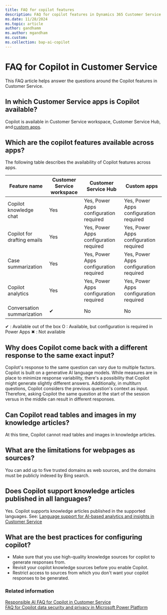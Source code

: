 ```yaml
---
title: FAQ for copilot features
description: FAQ for copilot features in Dynamics 365 Customer Service.
ms.date: 11/28/2024
ms.topic: article
author: gandhamm
ms.author: mgandham
ms.custom: 
ms.collection: bap-ai-copilot
---
```



# FAQ for Copilot in Customer Service

This FAQ article helps answer the questions around the Copilot features in Customer Service.

## In which Customer Service apps is Copilot available?  

Copilot is available in Customer Service workspace, Customer Service Hub, and [custom apps](../administer/copilot-powerapps-settings.md). 

## Which are the copilot features available across apps?

The following table describes the availability of Copilot features across apps.

| Feature name | Customer Service workspace | Customer Service Hub | Custom apps |
| ------- | ----- | -------- | ----- | 
| Copilot knowledge chat| Yes | Yes, Power Apps configuration required | Yes, Power Apps configuration required |
| Copilot for drafting emails| Yes | Yes, Power Apps configuration required  |Yes, Power Apps configuration required  |
| Case summarization| Yes  | Yes, Power Apps configuration required | Yes, Power Apps configuration required |
| Copilot analytics| Yes | Yes, Power Apps configuration required | Yes, Power Apps configuration required |
| Conversation summarization| ✔ | No | No |


✔ : Available out of the box 
O  : Available, but configuration is required in Power Apps 
✖ : Not available 

## Why does Copilot come back with a different response to the same exact input? 

Copilot's response to the same question can vary due to multiple factors. Copilot is built on a generative AI language models. While measures are in place to minimize response variability, there's a possibility that Copilot might generate slightly different answers. Additionally, in multiturn questions, Copilot considers the previous question's context as input. Therefore, asking Copilot the same question at the start of the session versus in the middle can result in different responses.

## Can Copilot read tables and images in my knowledge articles?
 At this time, Copilot cannot read tables and images in knowledge articles. 

## What are the limitations for webpages as sources? 

You can add up to five trusted domains as web sources, and the domains must be publicly indexed by Bing search. 

## Does Copilot support knowledge articles published in all languages? 

Yes. Copilot supports knowledge articles published in the supported languages. See: 
[Language support for AI-based analytics and insights in Customer Service](cs-region-availability-service-limits.md#language-support-for-ai-based-analytics-and-insights-in-customer-service)

## What are the best practices for configuring copilot?
 
- Make sure that you use high-quality knowledge sources for copilot to generate responses from.
- Revisit your copilot knowledge sources before you enable Copilot.
- Restrict access to sources from which you don't want your copilot responses to be generated.

### Related information

[Responsible AI FAQ for Copilot in Customer Service](../implement/faq-responsible-ai-copilot.md)  
[FAQ for Copilot data security and privacy in Microsoft Power Platform](/power-platform/faqs-copilot-data-security-privacy)  
